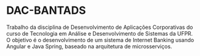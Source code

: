 # DAC-BANTADS

Trabalho da disciplina de Desenvolvimento de Aplicações Corporativas do curso de Tecnologia em Análise e Desenvolvimento de Sistemas da UFPR. O objetivo é o desenvolvimento de um sistema de Internet Banking usando Angular e Java Spring, baseado na arquitetura de microsserviços.
